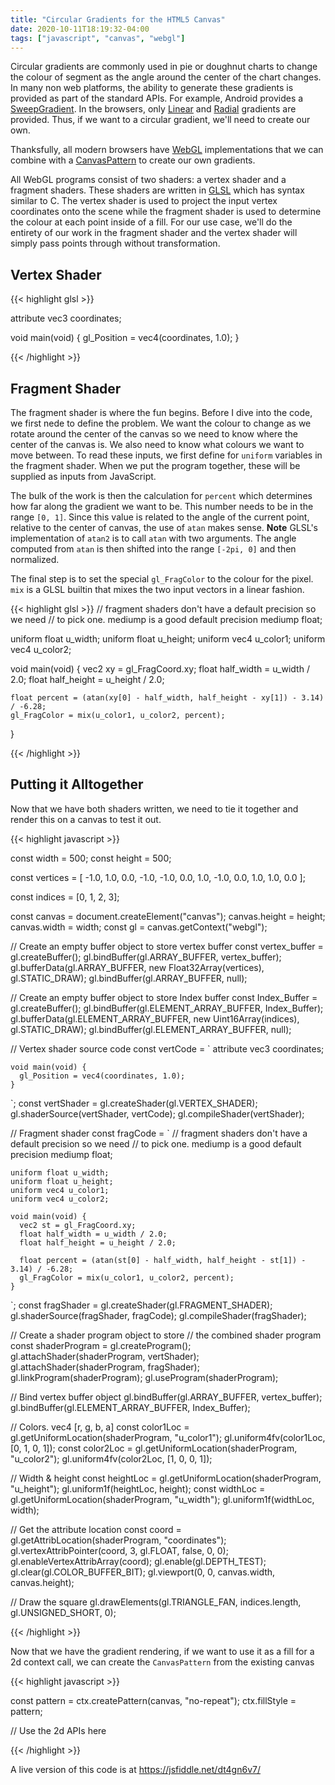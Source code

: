 ```yaml
---
title: "Circular Gradients for the HTML5 Canvas"
date: 2020-10-11T18:19:32-04:00
tags: ["javascript", "canvas", "webgl"]
---
```


Circular gradients are commonly used in pie or doughnut charts to change the colour of segment as the angle around the center of the chart changes. In many non web platforms, the ability to generate these gradients is provided as part of the standard APIs. For example, Android provides a [SweepGradient](https://www.mit.edu/afs.new/sipb/project/android/docs//reference/android/graphics/SweepGradient.html). In the browsers, only [Linear](https://developer.mozilla.org/en-US/docs/Web/API/CanvasRenderingContext2D/createLinearGradient) and [Radial](https://developer.mozilla.org/en-US/docs/Web/API/CanvasRenderingContext2D/createRadialGradient) gradients are provided. Thus, if we want to a circular gradient, we'll need to create our own.

Thanksfully, all modern browsers have [WebGL](https://developer.mozilla.org/en-US/docs/Web/API/WebGL_API) implementations that we can combine with a [CanvasPattern](https://developer.mozilla.org/en-US/docs/Web/API/CanvasPattern) to create our own gradients.

All WebGL programs consist of two shaders: a vertex shader and a fragment shaders. These shaders are written in [GLSL](https://en.wikipedia.org/wiki/OpenGL_Shading_Language) which has syntax similar to C. The vertex shader is used to project the input vertex coordinates onto the scene while the fragment shader is used to determine the colour at each point inside of a fill. For our use case, we'll do the entirety of our work in the fragment shader and the vertex shader will simply pass points through without transformation.

## Vertex Shader

{{< highlight glsl >}}

attribute vec3 coordinates;
 
void main(void) {
    gl_Position = vec4(coordinates, 1.0);
}

{{< /highlight >}}

## Fragment Shader

The fragment shader is where the fun begins. Before I dive into the code, we first nede to define the problem. We want the colour to change as we rotate around the center of the canvas so we need to know where the center of the canvas is. We also need to know what colours we want to move between. To read these inputs, we first define for `uniform` variables in the fragment shader. When we put the program together, these will be supplied as inputs from JavaScript.

The bulk of the work is then the calculation for `percent` which determines how far along the gradient we want to be. This number needs to be in the range `[0, 1]`. Since this value is related to the angle of the current point, relative to the center of canvas, the use of `atan` makes sense. **Note** GLSL's implementation of `atan2` is to call `atan` with two arguments. The angle computed from `atan` is then shifted into the range `[-2pi, 0]` and then normalized.

The final step is to set the special `gl_FragColor` to the colour for the pixel. `mix` is a GLSL builtin that mixes the two input vectors in a linear fashion.


{{< highlight glsl >}}
// fragment shaders don't have a default precision so we need
// to pick one. mediump is a good default
precision mediump float;
  
uniform float u_width;
uniform float u_height;
uniform vec4 u_color1;
uniform vec4 u_color2;
  
void main(void) {
    vec2 xy = gl_FragCoord.xy;
    float half_width = u_width / 2.0;
    float half_height = u_height / 2.0;

    float percent = (atan(xy[0] - half_width, half_height - xy[1]) - 3.14) / -6.28;
    gl_FragColor = mix(u_color1, u_color2, percent);
}

{{< /highlight >}}

## Putting it Alltogether

Now that we have both shaders written, we need to tie it together and render this on a canvas to test it out.

{{< highlight javascript >}}

const width = 500;
const height = 500;

const vertices = [
    -1.0, 1.0, 0.0,
    -1.0, -1.0, 0.0,
    1.0, -1.0, 0.0,
    1.0, 1.0, 0.0
];

const indices = [0, 1, 2, 3];

const canvas = document.createElement("canvas");
canvas.height = height;
canvas.width = width;
const gl = canvas.getContext("webgl");

// Create an empty buffer object to store vertex buffer
const vertex_buffer = gl.createBuffer();
gl.bindBuffer(gl.ARRAY_BUFFER, vertex_buffer);
gl.bufferData(gl.ARRAY_BUFFER, new Float32Array(vertices), gl.STATIC_DRAW);
gl.bindBuffer(gl.ARRAY_BUFFER, null);

// Create an empty buffer object to store Index buffer
const Index_Buffer = gl.createBuffer();
gl.bindBuffer(gl.ELEMENT_ARRAY_BUFFER, Index_Buffer);
gl.bufferData(gl.ELEMENT_ARRAY_BUFFER, new Uint16Array(indices), gl.STATIC_DRAW);
gl.bindBuffer(gl.ELEMENT_ARRAY_BUFFER, null);

// Vertex shader source code
const vertCode = `
    attribute vec3 coordinates;
 
    void main(void) {
      gl_Position = vec4(coordinates, 1.0);
    }
`;
const vertShader = gl.createShader(gl.VERTEX_SHADER);
gl.shaderSource(vertShader, vertCode);
gl.compileShader(vertShader);

// Fragment shader
const fragCode = `
    // fragment shaders don't have a default precision so we need
    // to pick one. mediump is a good default
    precision mediump float;
  
    uniform float u_width;
    uniform float u_height;
    uniform vec4 u_color1;
    uniform vec4 u_color2;
  
    void main(void) {
      vec2 st = gl_FragCoord.xy;
      float half_width = u_width / 2.0;
      float half_height = u_height / 2.0;

      float percent = (atan(st[0] - half_width, half_height - st[1]) - 3.14) / -6.28;
      gl_FragColor = mix(u_color1, u_color2, percent);
    }
`;
const fragShader = gl.createShader(gl.FRAGMENT_SHADER);
gl.shaderSource(fragShader, fragCode);
gl.compileShader(fragShader);

// Create a shader program object to store
// the combined shader program
const shaderProgram = gl.createProgram();
gl.attachShader(shaderProgram, vertShader);
gl.attachShader(shaderProgram, fragShader);
gl.linkProgram(shaderProgram);
gl.useProgram(shaderProgram);

// Bind vertex buffer object
gl.bindBuffer(gl.ARRAY_BUFFER, vertex_buffer);
gl.bindBuffer(gl.ELEMENT_ARRAY_BUFFER, Index_Buffer);

// Colors. vec4 [r, g, b, a]
const color1Loc = gl.getUniformLocation(shaderProgram, "u_color1");
gl.uniform4fv(color1Loc, [0, 1, 0, 1]);
const color2Loc = gl.getUniformLocation(shaderProgram, "u_color2");
gl.uniform4fv(color2Loc, [1, 0, 0, 1]);

// Width & height
const heightLoc = gl.getUniformLocation(shaderProgram, "u_height");
gl.uniform1f(heightLoc, height);
const widthLoc = gl.getUniformLocation(shaderProgram, "u_width");
gl.uniform1f(widthLoc, width);

// Get the attribute location
const coord = gl.getAttribLocation(shaderProgram, "coordinates");
gl.vertexAttribPointer(coord, 3, gl.FLOAT, false, 0, 0);
gl.enableVertexAttribArray(coord);
gl.enable(gl.DEPTH_TEST);
gl.clear(gl.COLOR_BUFFER_BIT);
gl.viewport(0, 0, canvas.width, canvas.height);

// Draw the square
gl.drawElements(gl.TRIANGLE_FAN, indices.length, gl.UNSIGNED_SHORT, 0);

{{< /highlight >}}

Now that we have the gradient rendering, if we want to use it as a fill for a 2d context call, we can create the `CanvasPattern` from the existing canvas

{{< highlight javascript >}}

const pattern = ctx.createPattern(canvas, "no-repeat");
ctx.fillStyle = pattern;

// Use the 2d APIs here

{{< /highlight >}}

A live version of this code is at https://jsfiddle.net/dt4gn6v7/